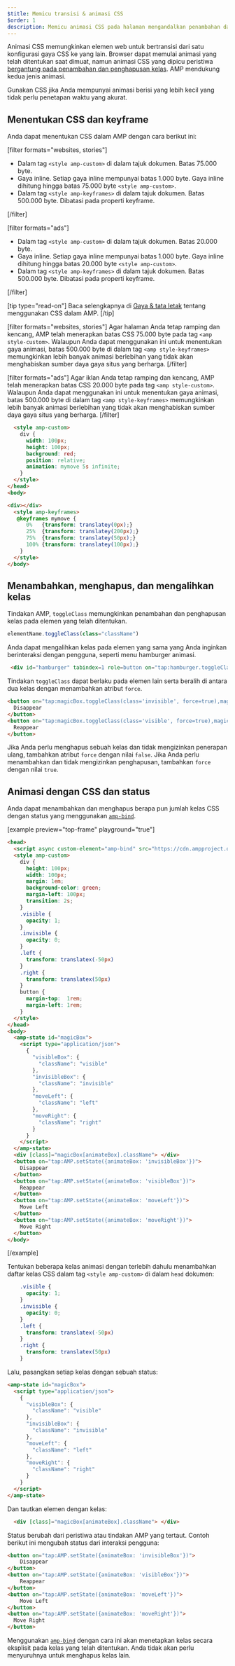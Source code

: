 ```yaml
---
$title: Memicu transisi & animasi CSS
$order: 1
description: Memicu animasi CSS pada halaman mengandalkan penambahan dan penghapusan kelas, dilakukan melalui JavaScript. Anda bisa mendapatkan perilaku yang sama pada halaman AMP dengan menggunakan tindakan toggleClass ....
---
```


Animasi CSS memungkinkan elemen web untuk bertransisi dari satu konfigurasi gaya CSS ke yang lain. Browser dapat memulai animasi yang telah ditentukan saat dimuat, namun animasi CSS yang dipicu peristiwa [bergantung pada penambahan dan penghapusan kelas](https://developer.mozilla.org/en-US/docs/Web/CSS/CSS_Animations/Using_CSS_animations). AMP mendukung kedua jenis animasi.

Gunakan CSS jika Anda mempunyai animasi berisi yang lebih kecil yang tidak perlu penetapan waktu yang akurat.

## Menentukan CSS dan keyframe

Anda dapat menentukan CSS dalam AMP dengan cara berikut ini:

[filter formats="websites, stories"]

- Dalam tag `<style amp-custom>` di dalam tajuk dokumen. Batas 75.000 byte.
- Gaya inline. Setiap gaya inline mempunyai batas 1.000 byte. Gaya inline dihitung hingga batas 75.000 byte `<style amp-custom>`.
- Dalam tag `<style amp-keyframes>` di dalam tajuk dokumen. Batas 500.000 byte. Dibatasi pada properti keyframe.

[/filter]

[filter formats="ads"]

- Dalam tag `<style amp-custom>` di dalam tajuk dokumen. Batas 20.000 byte.
- Gaya inline. Setiap gaya inline mempunyai batas 1.000 byte. Gaya inline dihitung hingga batas 20.000 byte `<style amp-custom>`.
- Dalam tag `<style amp-keyframes>` di dalam tajuk dokumen. Batas 500.000 byte. Dibatasi pada properti keyframe.

[/filter]

[tip type="read-on"] Baca selengkapnya di [Gaya & tata letak](../style_and_layout/index.md) tentang menggunakan CSS dalam AMP. [/tip]

[filter formats="websites, stories"] Agar halaman Anda tetap ramping dan kencang, AMP telah menerapkan batas CSS 75.000 byte pada tag `<amp style-custom>`. Walaupun Anda dapat menggunakan ini untuk menentukan gaya animasi, batas 500.000 byte di dalam tag `<amp style-keyframes>` memungkinkan lebih banyak animasi berlebihan yang tidak akan menghabiskan sumber daya gaya situs yang berharga. [/filter]

[filter formats="ads"] Agar iklan Anda tetap ramping dan kencang, AMP telah menerapkan batas CSS 20.000 byte pada tag `<amp style-custom>`. Walaupun Anda dapat menggunakan ini untuk menentukan gaya animasi, batas 500.000 byte di dalam tag `<amp style-keyframes>` memungkinkan lebih banyak animasi berlebihan yang tidak akan menghabiskan sumber daya gaya situs yang berharga. [/filter]

```html
  <style amp-custom>
    div {
      width: 100px;
      height: 100px;
      background: red;
      position: relative;
      animation: mymove 5s infinite;
    }
  </style>
</head>
<body>

<div></div>
  <style amp-keyframes>
   @keyframes mymove {
      0%   {transform: translatey(0px);}
      25%  {transform: translatey(200px);}
      75%  {transform: translatey(50px);}
      100% {transform: translatey(100px);}
    }
  </style>
</body>
```

## Menambahkan, menghapus, dan mengalihkan kelas

Tindakan AMP, `toggleClass` memungkinkan penambahan dan penghapusan kelas pada elemen yang telah ditentukan.

```js
elementName.toggleClass(class="className")
```

Anda dapat mengalihkan kelas pada elemen yang sama yang Anda inginkan berinteraksi dengan pengguna, seperti menu hamburger animasi.

```html
 <div id="hamburger" tabindex=1 role=button on="tap:hamburger.toggleClass(class='close')">
```

Tindakan `toggleClass` dapat berlaku pada elemen lain serta beralih di antara dua kelas dengan menambahkan atribut `force`.

```html
<button on="tap:magicBox.toggleClass(class='invisible', force=true),magicBox.toggleClass(class='visible', force=false)">
  Disappear
</button>
<button on="tap:magicBox.toggleClass(class='visible', force=true),magicBox.toggleClass(class='invisible', force=false)">
  Reappear
</button>
```

Jika Anda perlu menghapus sebuah kelas dan tidak mengizinkan penerapan ulang, tambahkan atribut `force` dengan nilai `false`. Jika Anda perlu menambahkan dan tidak mengizinkan penghapusan, tambahkan `force` dengan nilai `true`.

## Animasi dengan CSS dan status

Anda dapat menambahkan dan menghapus berapa pun jumlah kelas CSS dengan status yang menggunakan [`amp-bind`](../../../../documentation/components/reference/amp-bind.md).

[example preview="top-frame" playground="true"]

```html
<head>
  <script async custom-element="amp-bind" src="https://cdn.ampproject.org/v0/amp-bind-0.1.js"></script>
  <style amp-custom>
    div {
      height: 100px;
      width: 100px;
      margin: 1em;
      background-color: green;
      margin-left: 100px;
      transition: 2s;
    }
    .visible {
      opacity: 1;
    }
    .invisible {
      opacity: 0;
    }
    .left {
      transform: translatex(-50px)
    }
    .right {
      transform: translatex(50px)
    }
    button {
      margin-top:  1rem;
      margin-left: 1rem;
    }
  </style>
</head>
<body>
  <amp-state id="magicBox">
    <script type="application/json">
      {
        "visibleBox": {
          "className": "visible"
        },
        "invisibleBox": {
          "className": "invisible"
        },
        "moveLeft": {
          "className": "left"
        },
        "moveRight": {
          "className": "right"
        }
      }
    </script>
  </amp-state>
  <div [class]="magicBox[animateBox].className"> </div>
  <button on="tap:AMP.setState({animateBox: 'invisibleBox'})">
    Disappear
  </button>
  <button on="tap:AMP.setState({animateBox: 'visibleBox'})">
    Reappear
  </button>
  <button on="tap:AMP.setState({animateBox: 'moveLeft'})">
    Move Left
  </button>
  <button on="tap:AMP.setState({animateBox: 'moveRight'})">
    Move Right
  </button>
</body>
```

[/example]

Tentukan beberapa kelas animasi dengan terlebih dahulu menambahkan daftar kelas CSS dalam tag `<style amp-custom>` di dalam `head` dokumen:

```css
    .visible {
      opacity: 1;
    }
    .invisible {
      opacity: 0;
    }
    .left {
      transform: translatex(-50px)
    }
    .right {
      transform: translatex(50px)
    }
```

Lalu, pasangkan setiap kelas dengan sebuah status:

```html
<amp-state id="magicBox">
  <script type="application/json">
    {
      "visibleBox": {
        "className": "visible"
      },
      "invisibleBox": {
        "className": "invisible"
      },
      "moveLeft": {
        "className": "left"
      },
      "moveRight": {
        "className": "right"
      }
    }
  </script>
</amp-state>
```

Dan tautkan elemen dengan kelas:

```html
  <div [class]="magicBox[animateBox].className"> </div>
```

Status berubah dari peristiwa atau tindakan AMP yang tertaut. Contoh berikut ini mengubah status dari interaksi pengguna:

```html
<button on="tap:AMP.setState({animateBox: 'invisibleBox'})">
    Disappear
</button>
<button on="tap:AMP.setState({animateBox: 'visibleBox'})">
    Reappear
</button>
<button on="tap:AMP.setState({animateBox: 'moveLeft'})">
    Move Left
</button>
<button on="tap:AMP.setState({animateBox: 'moveRight'})">
  Move Right
</button>
```

Menggunakan [`amp-bind`](../../../../documentation/components/reference/amp-bind.md) dengan cara ini akan menetapkan kelas secara eksplisit pada kelas yang telah ditentukan. Anda tidak akan perlu menyuruhnya untuk menghapus kelas lain.
